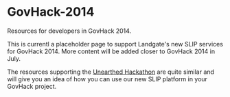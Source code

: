 GovHack-2014
============

Resources for developers in GovHack 2014.

This is currentl a placeholder page to support Landgate's new SLIP services for GovHack 2014. More content will be added closer to GovHack 2014 in July.

The resources supporting the [Unearthed Hackathon](https://github.com/Landgate/Unearthed) are quite similar and will give you an idea of how you can use our new SLIP platform in your GovHack project.
